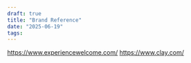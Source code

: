 ```yaml
---
draft: true
title: "Brand Reference"
date: "2025-06-19"
tags: 
---
```

https://www.experiencewelcome.com/
https://www.clay.com/